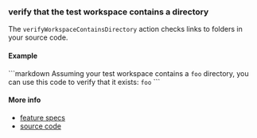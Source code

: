 ### verify that the test workspace contains a directory

The `verifyWorkspaceContainsDirectory` action checks links to folders in your source code.

#### Example

<a textrun="run-markdown-in-textrun">
```markdown
Assuming your test workspace contains a
<code textrun="create-directory">foo</code>
directory,
you can use this code to verify that it exists:
<code textrun="verify-workspace-contains-directory">foo</code>
```
</a>

#### More info

- [feature specs](../../features/actions/built-in/verify-workspace-contains-directory/verify-workspace-contains-directory.feature)
- [source code](../../src/built-in-actions/verify-workspace-contains-directory.ts)
